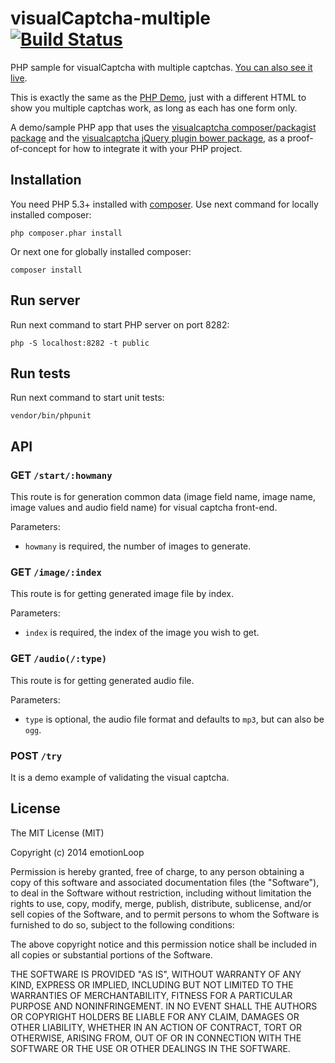 visualCaptcha-multiple [![Build Status](https://travis-ci.org/emotionLoop/visualCaptcha-multiple.png?branch=master)](https://travis-ci.org/emotionLoop/visualCaptcha-multiple)
==================

PHP sample for visualCaptcha with multiple captchas. [You can also see it live](http://multiple.demo.visualcaptcha.net).

This is exactly the same as the [PHP Demo](https://github.com/emotionLoop/visualCaptcha-PHP), just with a different HTML to show you multiple captchas work, as long as each has one form only.

A demo/sample PHP app that uses the [visualcaptcha composer/packagist package](https://github.com/emotionLoop/visualCaptcha-packagist) and the [visualcaptcha jQuery plugin bower package](https://github.com/emotionLoop/visualCaptcha-frontend-jquery), as a proof-of-concept for how to integrate it with your PHP project.


## Installation 

You need PHP 5.3+ installed with [composer](https://getcomposer.org/doc/00-intro.md#downloading-the-composer-executable). Use next command for locally installed composer:
```
php composer.phar install
```
Or next one for globally installed composer:
```
composer install
```


## Run server

Run next command to start PHP server on port 8282:
```
php -S localhost:8282 -t public
```


## Run tests

Run next command to start unit tests:
```
vendor/bin/phpunit
```


## API

### GET `/start/:howmany`

This route is for generation common data (image field name, image name, image values and audio field name) for visual captcha front-end.

Parameters:

- `howmany` is required, the number of images to generate.

### GET `/image/:index`

This route is for getting generated image file by index. 

Parameters:

- `index` is required, the index of the image you wish to get.

### GET `/audio(/:type)`

This route is for getting generated audio file.

Parameters:

- `type` is optional, the audio file format and defaults to `mp3`, but can also be `ogg`.

### POST `/try` 

It is a demo example of validating the visual captcha.


## License

The MIT License (MIT)

Copyright (c) 2014 emotionLoop

Permission is hereby granted, free of charge, to any person obtaining a copy of
this software and associated documentation files (the "Software"), to deal in
the Software without restriction, including without limitation the rights to
use, copy, modify, merge, publish, distribute, sublicense, and/or sell copies of
the Software, and to permit persons to whom the Software is furnished to do so,
subject to the following conditions:

The above copyright notice and this permission notice shall be included in all
copies or substantial portions of the Software.

THE SOFTWARE IS PROVIDED "AS IS", WITHOUT WARRANTY OF ANY KIND, EXPRESS OR
IMPLIED, INCLUDING BUT NOT LIMITED TO THE WARRANTIES OF MERCHANTABILITY, FITNESS
FOR A PARTICULAR PURPOSE AND NONINFRINGEMENT. IN NO EVENT SHALL THE AUTHORS OR
COPYRIGHT HOLDERS BE LIABLE FOR ANY CLAIM, DAMAGES OR OTHER LIABILITY, WHETHER
IN AN ACTION OF CONTRACT, TORT OR OTHERWISE, ARISING FROM, OUT OF OR IN
CONNECTION WITH THE SOFTWARE OR THE USE OR OTHER DEALINGS IN THE SOFTWARE.
